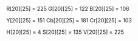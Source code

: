 R[20][25] = 225 
G[20][25] = 122 
B[20][25] = 106 

Y[20][25] = 151
Cb[20][25] = 181
Cr[20][25] = 103 

H[20][25] = 4
S[20][25] = 135 
V[20][25] = 225 
